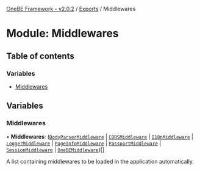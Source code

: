 [OneBE Framework - v2.0.2](../README.md) / [Exports](../modules.md) / Middlewares

# Module: Middlewares

## Table of contents

### Variables

- [Middlewares](Middlewares.md#middlewares)

## Variables

### Middlewares

• **Middlewares**: ([`BodyParserMiddleware`](../classes/Middlewares_BodyParserMiddleware.BodyParserMiddleware.md) \| [`CORSMiddleware`](../classes/Middlewares_CORSMiddleware.CORSMiddleware.md) \| [`I18nMiddleware`](../classes/Middlewares_I18NMiddleware.I18nMiddleware.md) \| [`LoggerMiddleware`](../classes/Middlewares_LoggerMiddleware.LoggerMiddleware.md) \| [`PageInfoMiddleware`](../classes/Middlewares_PageInfoMiddleware.PageInfoMiddleware.md) \| [`PassportMiddleware`](../classes/Middlewares_PassportMiddleware.PassportMiddleware.md) \| [`SessionMiddleware`](../classes/Middlewares_SessionMiddleware.SessionMiddleware.md) \| [`OneBEMiddleware`](../classes/Middlewares_OneBEMiddleware.OneBEMiddleware.md))[]

A list containing middlewares to be loaded in the application automatically.
